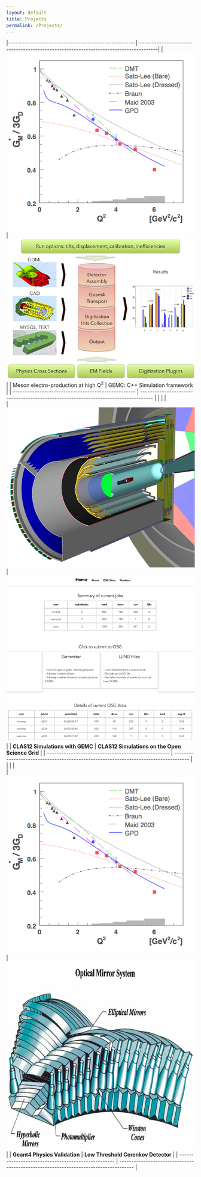 ```yaml
---
layout: default
title: Projects
permalink: /Projects/
---
```



|-----------------------------------------------------|--------------------------------------------------------------------------------------|
| [![pi0][pi0FFImg]](../meson/meson)                  | [![gemc][gemcImg]](../gemc/gemc)                                                     |
| Meson electro-production at high Q<sup>2</sup>      | GEMC: C++ Simulation framework                                                       |
| --------------------------------------------------- | -----------------------------------------------------------------------------------  |
|                                                     |                                                                                      |                                           
| [![clas12][clas12Img]](../clas12Tags/clas12Tags)    | [![osg][osgImg]](../osg/osg)                                                         |
| **CLAS12 Simulations with GEMC**                    | **CLAS12 Simulations on the Open Science Grid**                                      |
| --------------------------------------------------- | ------------------------------------------------------------------------------------ |
|                                                     |                                                                                      |                                           
| [![pi0][pi0FFImg]](../geant4/geant4)                | [![ltcc][ltccImg]](../ltcc/ltcc)                                                     |
| **Geant4 Physics Validation**                       | **Low Threshold Cerenkov Detector**                                                  |
| --------------------------------------------------- | ------------------------------------------------------------------------------------ |



[pi0FFImg]: assets/images/home/formFactor.png
[gemcImg]: assets/images/home/gemc.png
[clas12Img]: assets/images/home/clas12.png
[osgImg]: assets/images/home/osg.png
[ltccImg]: assets/images/home/ltcc.png
